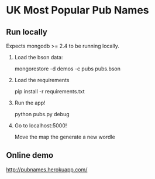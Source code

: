 UK Most Popular Pub Names
=========================

Run locally
-----------

Expects mongodb >= 2.4 to be running locally.

1. Load the bson data:

   mongorestore -d demos -c pubs pubs.bson

2. Load the requirements

	pip install -r requirements.txt

3. Run the app!

	python pubs.py debug

4. Go to localhost:5000!

	Move the map the generate a new wordle

Online demo
-----------

http://pubnames.herokuapp.com/
